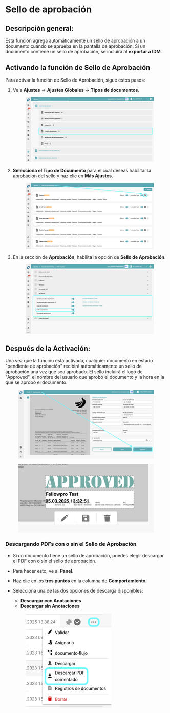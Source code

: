 # Sello de aprobación

## **Descripción general:**

Esta función agrega automáticamente un sello de aprobación a un documento cuando se aprueba en la pantalla de aprobación. Si un documento contiene un sello de aprobación, se incluirá al **exportar a IDM**.

## Activando la función de Sello de Aprobación

Para activar la función de Sello de Aprobación, sigue estos pasos:

1.  Ve a **Ajustes** → **Ajustes Globales** → **Tipos de documentos**.

    <figure><img src="../../../../../.gitbook/assets/ApprovalSettings_1_es.png" alt=""><figcaption></figcaption></figure>
2.  **Selecciona el Tipo de Documento** para el cual deseas habilitar la aprobación del sello y haz clic en **Más Ajustes**.

    <figure><img src="../../../../../.gitbook/assets/ApprovalSettings_2_es.png" alt=""><figcaption></figcaption></figure>
3.  En la sección de **Aprobación**, habilita la opción de **Sello de Aprobación**.

    <figure><img src="../../../../../.gitbook/assets/ApprovalSettings_3_es.png" alt=""><figcaption></figcaption></figure>

## Después de la Activación:

Una vez que la función está activada, cualquier documento en estado "pendiente de aprobación" recibirá automáticamente un sello de aprobación una vez que sea aprobado. El sello incluirá el logo de "Approved", el nombre del usuario que aprobó el documento y la hora en la que se aprobó el documento.

<figure><img src="../../../../../.gitbook/assets/ApprovalSettings_4_es.png" alt=""><figcaption></figcaption></figure>

<figure><img src="../../../../../.gitbook/assets/ApprovalStamp_5.png" alt=""><figcaption></figcaption></figure>

### Descargando PDFs con o sin el **Sello de Aprobación** <a href="#id-4.-downloading-pdfs-with-or-without-annotations" id="id-4.-downloading-pdfs-with-or-without-annotations"></a>

* Si un documento tiene un sello de aprobación, puedes elegir descargar el PDF con o sin el sello de aprobación.
* Para hacer esto, ve al **Panel**.
* Haz clic en los **tres puntos** en la columna de **Comportamiento**.
*   Selecciona una de las dos opciones de descarga disponibles:

    * **Descargar con Anotaciones**
    * **Descargar sin Anotaciones**

    <figure><img src="../../../../../.gitbook/assets/ApprovalStamp_6_es.png" alt="" width="267"><figcaption></figcaption></figure>
